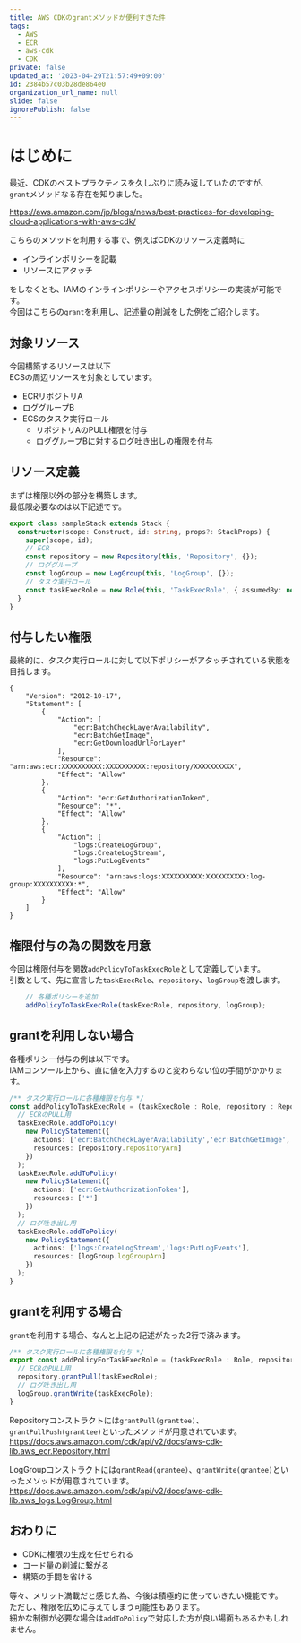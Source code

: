 ```yaml
---
title: AWS CDKのgrantメソッドが便利すぎた件
tags:
  - AWS
  - ECR
  - aws-cdk
  - CDK
private: false
updated_at: '2023-04-29T21:57:49+09:00'
id: 2384b57c03b28de864e0
organization_url_name: null
slide: false
ignorePublish: false
---
```

# はじめに

最近、CDKのベストプラクティスを久しぶりに読み返していたのですが、  
`grant`メソッドなる存在を知りました。

https://aws.amazon.com/jp/blogs/news/best-practices-for-developing-cloud-applications-with-aws-cdk/

こちらのメソッドを利用する事で、例えばCDKのリソース定義時に

- インラインポリシーを記載
- リソースにアタッチ

をしなくとも、IAMのインラインポリシーやアクセスポリシーの実装が可能です。  
今回はこちらの`grant`を利用し、記述量の削減をした例をご紹介します。

## 対象リソース

今回構築するリソースは以下  
ECSの周辺リソースを対象としています。

- ECRリポジトリA
- ロググループB
- ECSのタスク実行ロール
  - リポジトリAのPULL権限を付与
  - ロググループBに対するログ吐き出しの権限を付与

## リソース定義

まずは権限以外の部分を構築します。  
最低限必要なのは以下記述です。

```typescript:sample-stack.ts
export class sampleStack extends Stack {
  constructor(scope: Construct, id: string, props?: StackProps) {
    super(scope, id);
    // ECR
    const repository = new Repository(this, 'Repository', {});
    // ロググループ
    const logGroup = new LogGroup(this, 'LogGroup', {});
    // タスク実行ロール
    const taskExecRole = new Role(this, 'TaskExecRole', { assumedBy: new ServicePrincipal('ecs-tasks.amazonaws.com') });
  }
}
```

## 付与したい権限

最終的に、タスク実行ロールに対して以下ポリシーがアタッチされている状態を目指します。

```json:Policy
{
    "Version": "2012-10-17",
    "Statement": [
        {
            "Action": [
                "ecr:BatchCheckLayerAvailability",
                "ecr:BatchGetImage",
                "ecr:GetDownloadUrlForLayer"
            ],
            "Resource": "arn:aws:ecr:XXXXXXXXXX:XXXXXXXXXX:repository/XXXXXXXXXX",
            "Effect": "Allow"
        },
        {
            "Action": "ecr:GetAuthorizationToken",
            "Resource": "*",
            "Effect": "Allow"
        },
        {
            "Action": [
                "logs:CreateLogGroup",
                "logs:CreateLogStream",
                "logs:PutLogEvents"
            ],
            "Resource": "arn:aws:logs:XXXXXXXXXX:XXXXXXXXXX:log-group:XXXXXXXXXX:*",
            "Effect": "Allow"
        }
    ]
}
```


## 権限付与の為の関数を用意

今回は権限付与を関数`addPolicyToTaskExecRole`として定義しています。  
引数として、先に宣言した`taskExecRole`、`repository`、`logGroup`を渡します。

```typescript:sample-stack.ts
    // 各種ポリシーを追加
    addPolicyToTaskExecRole(taskExecRole, repository, logGroup); 
```

## grantを利用しない場合

各種ポリシー付与の例は以下です。  
IAMコンソール上から、直に値を入力するのと変わらない位の手間がかかります。

```typescript
/** タスク実行ロールに各種権限を付与 */
const addPolicyToTaskExecRole = (taskExecRole : Role, repository : Repository, logGroup : LogGroup) => {
  // ECRのPULL用
  taskExecRole.addToPolicy(
    new PolicyStatement({
      actions: ['ecr:BatchCheckLayerAvailability','ecr:BatchGetImage','ecr:GetDownloadUrlForLayer'],
      resources: [repository.repositoryArn]
    })
  );
  taskExecRole.addToPolicy(
    new PolicyStatement({
      actions: ['ecr:GetAuthorizationToken'],
      resources: ['*']
    })
  );
  // ログ吐き出し用
  taskExecRole.addToPolicy(
    new PolicyStatement({
      actions: ['logs:CreateLogStream','logs:PutLogEvents'],
      resources: [logGroup.logGroupArn]
    })
  );
}
```

## grantを利用する場合

`grant`を利用する場合、なんと上記の記述がたった2行で済みます。

```typescript
/** タスク実行ロールに各種権限を付与 */
export const addPolicyForTaskExecRole = (taskExecRole : Role, repository : Repository, logGroup : LogGroup) => {
  // ECRのPULL用
  repository.grantPull(taskExecRole);
  // ログ吐き出し用
  logGroup.grantWrite(taskExecRole);
}
```

Repositoryコンストラクトには`grantPull(granttee)`、`grantPullPush(granttee)`といったメソッドが用意されています。
https://docs.aws.amazon.com/cdk/api/v2/docs/aws-cdk-lib.aws_ecr.Repository.html

LogGroupコンストラクトには`grantRead(grantee)`、`grantWrite(grantee)`といったメソッドが用意されています。
https://docs.aws.amazon.com/cdk/api/v2/docs/aws-cdk-lib.aws_logs.LogGroup.html


## おわりに

- CDKに権限の生成を任せられる
- コード量の削減に繋がる
- 構築の手間を省ける
 
等々、メリット満載だと感じた為、今後は積極的に使っていきたい機能です。  
ただし、権限を広めに与えてしまう可能性もあります。  
細かな制御が必要な場合は`addToPolicy`で対応した方が良い場面もあるかもしれません。


